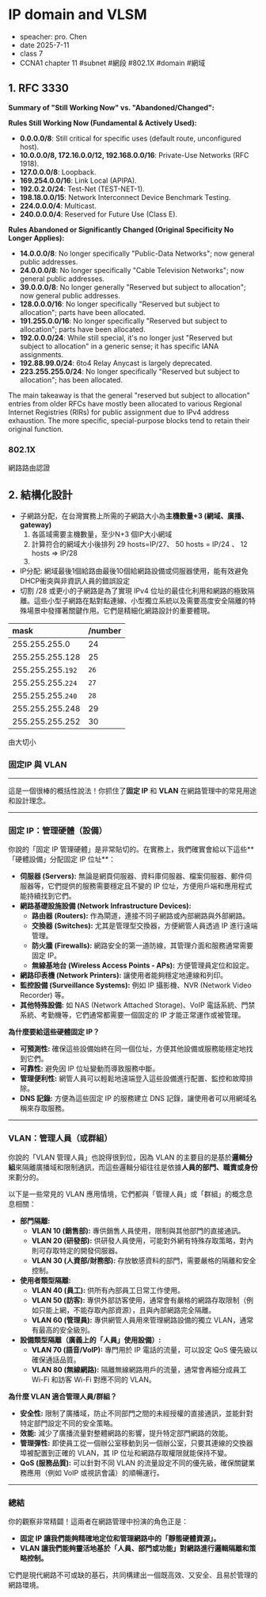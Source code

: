 # IP domain and VLSM
- speacher: pro. Chen
- date 2025-7-11
- class 7
- CCNA1 chapter 11
#subnet
#網段
#802.1X
#domain
#網域


## 1. RFC 3330

**Summary of "Still Working Now" vs. "Abandoned/Changed":**

**Rules Still Working Now (Fundamental & Actively Used):**

* **0.0.0.0/8**: Still critical for specific uses (default route, unconfigured host).
* **10.0.0.0/8, 172.16.0.0/12, 192.168.0.0/16**: Private-Use Networks (RFC 1918).
* **127.0.0.0/8**: Loopback.
* **169.254.0.0/16**: Link Local (APIPA).
* **192.0.2.0/24**: Test-Net (TEST-NET-1).
* **198.18.0.0/15**: Network Interconnect Device Benchmark Testing.
* **224.0.0.0/4**: Multicast.
* **240.0.0.0/4**: Reserved for Future Use (Class E).

**Rules Abandoned or Significantly Changed (Original Specificity No Longer Applies):**

* **14.0.0.0/8**: No longer specifically "Public-Data Networks"; now general public addresses.
* **24.0.0.0/8**: No longer specifically "Cable Television Networks"; now general public addresses.
* **39.0.0.0/8**: No longer generally "Reserved but subject to allocation"; now general public addresses.
* **128.0.0.0/16**: No longer specifically "Reserved but subject to allocation"; parts have been allocated.
* **191.255.0.0/16**: No longer specifically "Reserved but subject to allocation"; parts have been allocated.
* **192.0.0.0/24**: While still special, it's no longer just "Reserved but subject to allocation" in a generic sense; it has specific IANA assignments.
* **192.88.99.0/24**: 6to4 Relay Anycast is largely deprecated.
* **223.255.255.0/24**: No longer specifically "Reserved but subject to allocation"; has been allocated.

The main takeaway is that the general "reserved but subject to allocation" entries from older RFCs have mostly been allocated to various Regional Internet Registries (RIRs) for public assignment due to IPv4 address exhaustion. The more specific, special-purpose blocks tend to retain their original function.

### 802.1X
網路路由認證

## 2. 結構化設計

- 子網路分配，在台灣實務上所需的子網路大小為**主機數量+3 (網域、廣播、gateway)**
    1. 各區域需要主機數量，至少N+3 個IP大小網域
    2. 計算符合的網域大小後排列 29 hosts=IP/27、 50 hosts = IP/24 、 12 hosts => IP/28
    3. 
- IP分配: 網域最後1個給路由最後10個給網路設備或伺服器使用，能有效避免DHCP衝突與非資訊人員的錯誤設定
- 切割 /28 或更小的子網路是為了實現 IPv4 位址的最佳化利用和網路的極致隔離。這些小型子網路在點對點連線、小型獨立系統以及需要高度安全隔離的特殊場景中發揮著關鍵作用。它們是精細化網路設計的重要體現。

|mask|/number|
|:-|:-|
|255.255.255.0|24|
|255.255.255.128|25|
|255.255.255.`192`|`26`| 
|255.255.255.`224`|`27`|
|255.255.255.`240`|`28`|
|255.255.255.248|29|
|255.255.255.252|30|

由大切小



### 固定IP 與 VLAN
---

這是一個很棒的概括性說法！你抓住了**固定 IP** 和 **VLAN** 在網路管理中的常見用途和設計理念。

---

### 固定 IP：管理硬體（設備）

你說的「固定 IP 管理硬體」是非常貼切的。在實務上，我們確實會給以下這些**「硬體設備」分配固定 IP 位址**：

* **伺服器 (Servers):** 無論是網頁伺服器、資料庫伺服器、檔案伺服器、郵件伺服器等，它們提供的服務需要穩定且不變的 IP 位址，方便用戶端和應用程式能持續找到它們。
* **網路基礎設施設備 (Network Infrastructure Devices):**
    * **路由器 (Routers):** 作為閘道，連接不同子網路或內部網路與外部網路。
    * **交換器 (Switches):** 尤其是管理型交換器，方便網管人員透過 IP 進行遠端管理。
    * **防火牆 (Firewalls):** 網路安全的第一道防線，其管理介面和服務通常需要固定 IP。
    * **無線基地台 (Wireless Access Points - APs):** 方便管理員定位和設定。
* **網路印表機 (Network Printers):** 讓使用者能夠穩定地連線和列印。
* **監控設備 (Surveillance Systems):** 例如 IP 攝影機、NVR (Network Video Recorder) 等。
* **其他特殊設備:** 如 NAS (Network Attached Storage)、VoIP 電話系統、門禁系統、考勤機等，它們通常都需要一個固定的 IP 才能正常運作或被管理。

**為什麼要給這些硬體固定 IP？**

* **可預測性:** 確保這些設備始終在同一個位址，方便其他設備或服務能穩定地找到它們。
* **可靠性:** 避免因 IP 位址變動而導致服務中斷。
* **管理便利性:** 網管人員可以輕鬆地遠端登入這些設備進行配置、監控和故障排除。
* **DNS 記錄:** 方便為這些固定 IP 的服務建立 DNS 記錄，讓使用者可以用網域名稱來存取服務。

---

### VLAN：管理人員（或群組）

你說的「VLAN 管理人員」也說得很到位，因為 VLAN 的主要目的是基於**邏輯分組**來隔離廣播域和限制通訊，而這些邏輯分組往往是依據**人員的部門、職責或身份**來劃分的。

以下是一些常見的 VLAN 應用情境，它們都與「管理人員」或「群組」的概念息息相關：

* **部門隔離:**
    * **VLAN 10 (銷售部):** 專供銷售人員使用，限制與其他部門的直接通訊。
    * **VLAN 20 (研發部):** 供研發人員使用，可能對外網有特殊存取策略，對內則可存取特定的開發伺服器。
    * **VLAN 30 (人資部/財務部):** 存放敏感資料的部門，需要嚴格的隔離和安全控制。
* **使用者類型隔離:**
    * **VLAN 40 (員工):** 供所有內部員工日常工作使用。
    * **VLAN 50 (訪客):** 專供外部訪客使用，通常會有嚴格的網路存取限制（例如只能上網，不能存取內部資源），且與內部網路完全隔離。
    * **VLAN 60 (管理員):** 專供網管人員用來管理網路設備的獨立 VLAN，通常有最高的安全級別。
* **設備類型隔離（廣義上的「人員」使用設備）:**
    * **VLAN 70 (語音/VoIP):** 專門用於 IP 電話的流量，可以設定 QoS 優先級以確保通話品質。
    * **VLAN 80 (無線網路):** 隔離無線網路用戶的流量，通常會再細分成員工 Wi-Fi 和訪客 Wi-Fi 對應不同的 VLAN。

**為什麼 VLAN 適合管理人員/群組？**

* **安全性:** 限制了廣播域，防止不同部門之間的未經授權的直接通訊，並能針對特定部門設定不同的安全策略。
* **效能:** 減少了廣播流量對整體網路的影響，提升特定部門網路的效能。
* **管理彈性:** 即使員工從一個辦公室移動到另一個辦公室，只要其連線的交換器埠被配置到正確的 VLAN，其 IP 位址和網路存取權限就能保持不變。
* **QoS (服務品質):** 可以針對不同 VLAN 的流量設定不同的優先級，確保關鍵業務應用（例如 VoIP 或視訊會議）的順暢運行。

---

### 總結

你的觀察非常精闢！這兩者在網路管理中扮演的角色正是：

* **固定 IP 讓我們能夠精確地定位和管理網路中的「靜態硬體資源」。**
* **VLAN 讓我們能夠靈活地基於「人員、部門或功能」對網路進行邏輯隔離和策略控制。**

它們是現代網路不可或缺的基石，共同構建出一個既高效、又安全、且易於管理的網路環境。









